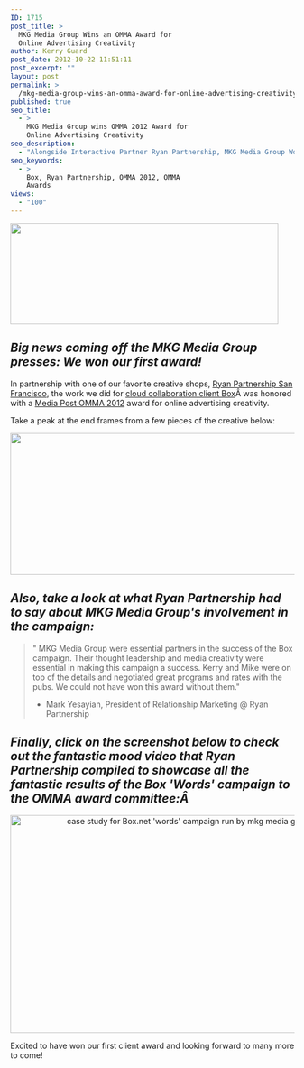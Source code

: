 ```yaml
---
ID: 1715
post_title: >
  MKG Media Group Wins an OMMA Award for
  Online Advertising Creativity
author: Kerry Guard
post_date: 2012-10-22 11:51:11
post_excerpt: ""
layout: post
permalink: >
  /mkg-media-group-wins-an-omma-award-for-online-advertising-creativity/
published: true
seo_title:
  - >
    MKG Media Group wins OMMA 2012 Award for
    Online Advertising Creativity
seo_description:
  - "Alongside Interactive Partner Ryan Partnership, MKG Media Group Won an OMMA 2012 Award for Online Advertising Creativity on the Box 'Words' Campaign"
seo_keywords:
  - >
    Box, Ryan Partnership, OMMA 2012, OMMA
    Awards
views:
  - "100"
---
```

<img class="size-full wp-image-1716 aligncenter" title="MediaPost's OMMA 2012 Award" src="http://mkgmediagroup.com/wp-content/uploads/2012/10/MediaPosts-OMMA-2012-Award.png" alt="" width="475" height="179" />
<h2 style="text-align: left;"><em>Big news coming off the MKG Media Group presses: We won our first award!</em></h2>
<p style="text-align: left;">In partnership with one of our favorite creative shops, <a href="http://www.ryanpartnership.com/" target="_blank">Ryan Partnership San Francisco</a>, the work we did for <a href="http://box.com" target="_blank">cloud collaboration client Box</a>Â was honored with a <a href="http://mediapost.com/ommaawards" target="_blank">Media Post OMMA 2012</a> award for online advertising creativity.</p>
<p style="text-align: left;">Take a peak at the end frames from a few pieces of the creative below:</p>
<p style="text-align: left;"><img class="size-full wp-image-1718 aligncenter" title="Box Words Campaign OMMA Award Winner Online Advertising Creativity" src="http://mkgmediagroup.com/wp-content/uploads/2012/10/Box-Words-Campaign-OMMA-Award-Winner-Online-Advertising-Creativity.jpg" alt="" width="637" height="251" /></p>

<h2><em>Also, take a look at what Ryan Partnership had to say about MKG Media Group's involvement in the campaign:</em></h2>
<blockquote>" MKG Media Group were essential partners in the success of the Box campaign. Their thought leadership and media creativity were essential in making this campaign a success. Kerry and Mike were on top of the details and negotiated great programs and rates with the pubs. We could not have won this award without them."

- Mark Yesayian, President of Relationship Marketing @ Ryan Partnership</blockquote>
<h2><em>Finally, click on the screenshot below to check out the fantastic mood video that Ryan Partnership compiled to showcase all the fantastic results of the Box 'Words' campaign to the OMMA award committee:Â </em></h2>
<p style="text-align: center;"><a href="http://vimeo.com/44129924" target="_blank"><img class="aligncenter  wp-image-1750" title="box words campaign ryan partnership mkg media group" src="http://mkgmediagroup.com/wp-content/uploads/2012/10/box-words-campaign-ryan-partnership-mkg-media-group.png" alt="case study for Box.net 'words' campaign run by mkg media group and ryan partnership" width="762" height="386" /></a></p>
Excited to have won our first client award and looking forward to many more to come!

&nbsp;
